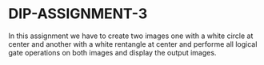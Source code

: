 # DIP-ASSIGNMENT-3

In this assignment we have to create two images one with a white circle at center and another with a white rentangle at center and performe all logical gate operations on both images and display the output images.
